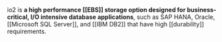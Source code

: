 io2 is **a high performance [[EBS]] storage option designed for business-critical, I/O intensive database applications**, such as SAP HANA, Oracle, [[Microsoft SQL Server]], and [[IBM DB2]] that have high [[durability]] requirements.